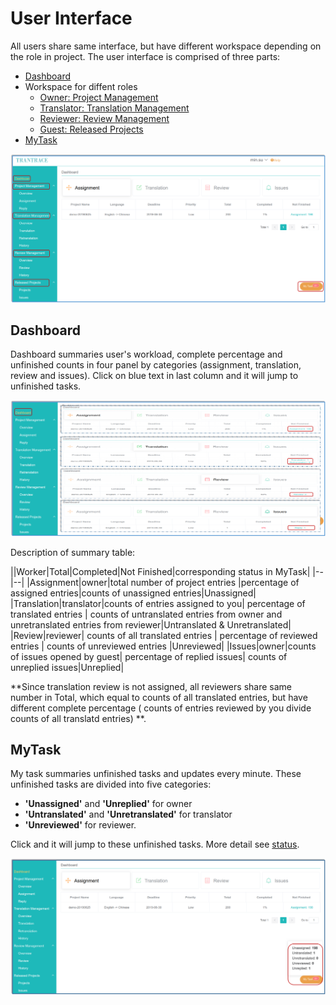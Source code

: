# User Interface

All users share same interface, but have different workspace depending on the role in project. The user interface is comprised of three parts:

- [Dashboard](#stat)
- Workspace for diffent roles
  - [Owner: Project Management](owner-project-management.md)
  - [Translator: Translation Management](translator-translation-management.md)
  - [Reviewer: Review Management](reviewer-review-management.md)
  - [Guest: Released Projects](guest-released-projects.md)
- [MyTask](#mytask)   

![](/assets/interface.user.png)             
                    
## Dashboard

<span id='stat'></span>

Dashboard summaries user's workload, complete percentage and unfinished counts in four panel by categories (assignment, translation, review and issues). Click on blue text in last column and it will jump to unfinished tasks.

![](/assets/dashboard.png)

Description of summary table:

||Worker|Total|Completed|Not Finished|corresponding status in MyTask|
|--|--|
|Assignment|owner|total number of project entries |percentage of assigned entries|counts of unassigned entries|Unassigned|
|Translation|translator|counts of entries assigned to you| percentage of translated entries | counts of untranslated entries from owner and unretranslated entries from reviewer|Untranslated & Unretranslated|
|Review|reviewer| counts of all translated entries | percentage of reviewed entries | counts of unreviewed entries |Unreviewed|
|Issues|owner|counts of issues opened by guest| percentage of replied issues| counts of unreplied issues|Unreplied|

**Since translation review is not assigned, all reviewers share same number in Total, which equal to counts of all translated entries, but have different complete percentage ( counts of entries reviewed by you divide counts of all translatd entries) **.


## MyTask

<span id='mytask'></span>

My task summaries unfinished tasks and updates every minute. These unfinished tasks are divided into five categories: 

- **'Unassigned'** and **'Unreplied'** for owner
- **'Untranslated'** and **'Unretranslated'** for translator
- **'Unreviewed'** for reviewer. 

Click and it will jump to these unfinished tasks. More detail see [status](../glossary.md).

![](/assets/mytask.png)
















